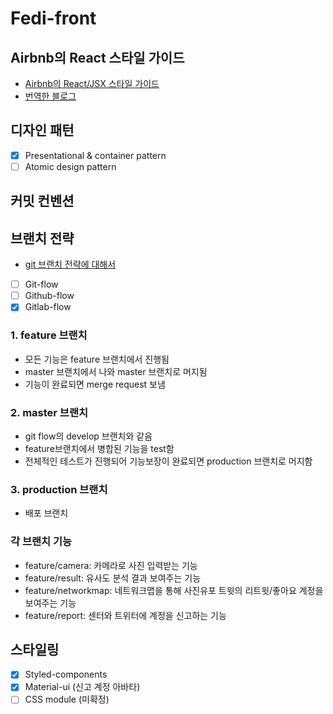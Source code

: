 # Fedi-front

## Airbnb의 React 스타일 가이드
-	[Airbnb의 React/JSX 스타일 가이드](https://github.com/airbnb/javascript/tree/master/react)
-	[번역한 블로그](https://firejune.com/1795/Airbnb%EC%9D%98+React%252FJSX+%EC%8A%A4%ED%83%80%EC%9D%BC+%EA%B0%80%EC%9D%B4%EB%93%9C)

## 디자인 패턴
- [X] Presentational & container pattern
- [ ] Atomic design pattern

## 커밋 컨벤션

## 브랜치 전략
- [git 브랜치 전략에 대해서](https://tecoble.techcourse.co.kr/post/2021-07-15-git-branch/)
- [ ] Git-flow
- [ ] Github-flow
- [X] Gitlab-flow

### 1. feature 브랜치  
- 모든 기능은 feature 브랜치에서 진행됨
- master 브랜치에서 나와 master 브랜치로 머지됨
- 기능이 완료되면 merge request 보냄
### 2. master 브랜치  
- git flow의 develop 브랜치와 같음
- feature브랜치에서 병합된 기능을 test함
- 전체적인 테스트가 진행되어 기능보장이 완료되면 production 브랜치로 머지함
### 3. production 브랜치  
- 배포 브랜치

### 각 브랜치 기능
- feature/camera: 카메라로 사진 입력받는 기능
- feature/result: 유사도 분석 결과 보여주는 기능
- feature/networkmap: 네트워크맵을 통해 사진유포 트윗의 리트윗/좋아요 계정을 보여주는 기능
- feature/report: 센터와 트위터에 계정을 신고하는 기능

## 스타일링
- [X] Styled-components
- [X] Material-ui (신고 계정 아바타)
- [ ] CSS module (미확정)
